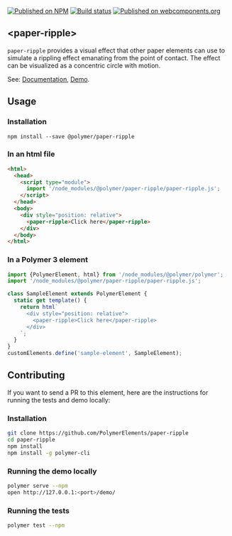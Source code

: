 [![Published on NPM](https://img.shields.io/npm/v/@polymer/paper-ripple.svg)](https://www.npmjs.com/package/@polymer/paper-ripple)
[![Build status](https://travis-ci.org/PolymerElements/paper-ripple.svg?branch=master)](https://travis-ci.org/PolymerElements/paper-ripple)
[![Published on webcomponents.org](https://img.shields.io/badge/webcomponents.org-published-blue.svg)](https://webcomponents.org/element/@polymer/paper-ripple)

## &lt;paper-ripple&gt;
`paper-ripple` provides a visual effect that other paper elements can
use to simulate a rippling effect emanating from the point of contact. The
effect can be visualized as a concentric circle with motion.

See: [Documentation](https://www.webcomponents.org/element/@polymer/paper-ripple),
  [Demo](https://www.webcomponents.org/element/@polymer/paper-ripple/demo/demo/index.html).

## Usage

### Installation
```
npm install --save @polymer/paper-ripple
```

### In an html file
```html
<html>
  <head>
    <script type="module">
      import '/node_modules/@polymer/paper-ripple/paper-ripple.js';
    </script>
  </head>
  <body>
    <div style="position: relative">
      <paper-ripple>Click here</paper-ripple>
    </div>
  </body>
</html>
```
### In a Polymer 3 element
```js
import {PolymerElement, html} from '/node_modules/@polymer/polymer';
import '/node_modules/@polymer/paper-ripple/paper-ripple.js';

class SampleElement extends PolymerElement {
  static get template() {
    return html`
      <div style="position: relative">
        <paper-ripple>Click here</paper-ripple>
      </div>
    `;
  }
}
customElements.define('sample-element', SampleElement);
```

## Contributing
If you want to send a PR to this element, here are
the instructions for running the tests and demo locally:

### Installation
```sh
git clone https://github.com/PolymerElements/paper-ripple
cd paper-ripple
npm install
npm install -g polymer-cli
```

### Running the demo locally
```sh
polymer serve --npm
open http://127.0.0.1:<port>/demo/
```

### Running the tests
```sh
polymer test --npm
```
